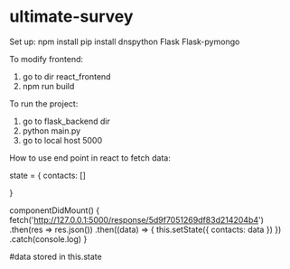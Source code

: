 # ultimate-survey
Set up:
npm install
pip install dnspython Flask Flask-pymongo

To modify frontend:
1. go to dir react_frontend
2. npm run build

To run the project:
1. go to flask_backend dir
2. python main.py
3. go to local host 5000

How to use end point in react to fetch data:

  state = {
    contacts: []

  }

 componentDidMount() {
    fetch('http://127.0.0.1:5000/response/5d9f7051269df83d214204b4')
    .then(res => res.json())
    .then((data) => {
         this.setState({ contacts: data })
       })
       .catch(console.log)
  }
  
  #data stored in this.state
